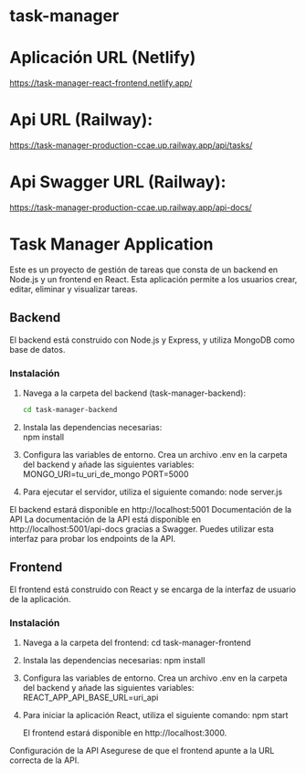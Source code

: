 # task-manager

# Aplicación URL (Netlify)
https://task-manager-react-frontend.netlify.app/

# Api URL (Railway):
https://task-manager-production-ccae.up.railway.app/api/tasks/
 
# Api Swagger URL (Railway):
https://task-manager-production-ccae.up.railway.app/api-docs/

# Task Manager Application

Este es un proyecto de gestión de tareas que consta de un backend en Node.js y un frontend en React. Esta aplicación permite a los usuarios crear, editar, eliminar y visualizar tareas.

## Backend

El backend está construido con Node.js y Express, y utiliza MongoDB como base de datos.

### Instalación

1. Navega a la carpeta del backend (task-manager-backend):

   ```bash
   cd task-manager-backend
   
2. Instala las dependencias necesarias:   
   npm install

3. Configura las variables de entorno. Crea un archivo .env en la carpeta del backend y añade las siguientes variables:
   MONGO_URI=tu_uri_de_mongo
   PORT=5000

4. Para ejecutar el servidor, utiliza el siguiente comando:
   node server.js

El backend estará disponible en http://localhost:5001
Documentación de la API
La documentación de la API está disponible en http://localhost:5001/api-docs gracias a Swagger. Puedes utilizar esta interfaz para probar los endpoints de la API.

## Frontend
El frontend está construido con React y se encarga de la interfaz de usuario de la aplicación.

### Instalación

1. Navega a la carpeta del frontend:
   cd task-manager-frontend

2. Instala las dependencias necesarias:
   npm install

3. Configura las variables de entorno. Crea un archivo .env en la carpeta del backend y añade las siguientes variables:
   REACT_APP_API_BASE_URL=uri_api

4. Para iniciar la aplicación React, utiliza el siguiente comando:
   npm start

   El frontend estará disponible en http://localhost:3000.

Configuración de la API
Asegurese de que el frontend apunte a la URL correcta de la API.
